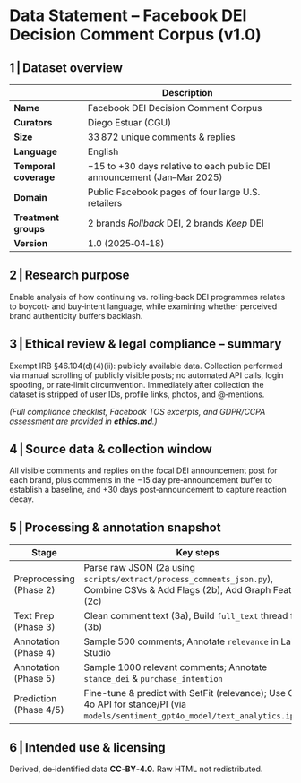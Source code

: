 # Data Statement – Facebook DEI Decision Comment Corpus (v1.0)

## 1 | Dataset overview
|                       | Description |
|-----------------------|-------------|
| **Name**              | Facebook DEI Decision Comment Corpus |
| **Curators**          | Diego Estuar (CGU) |
| **Size**              | 33 872 unique comments & replies |
| **Language**          | English |
| **Temporal coverage** | −15 to +30 days relative to each public DEI announcement (Jan–Mar 2025) |
| **Domain**            | Public Facebook pages of four large U.S. retailers |
| **Treatment groups**  | 2 brands *Rollback* DEI, 2 brands *Keep* DEI |
| **Version**           | 1.0 (2025‑04‑18) |

## 2 | Research purpose
Enable analysis of how continuing vs. rolling‑back DEI programmes relates to boycott‑ and buy‑intent language, while examining whether perceived brand authenticity buffers backlash.

## 3 | Ethical review & legal compliance – summary
Exempt IRB §46.104(d)(4)(ii): publicly available data.  Collection performed via manual scrolling of publicly visible posts; no automated API calls, login spoofing, or rate‑limit circumvention.  Immediately after collection the dataset is stripped of user IDs, profile links, photos, and @‑mentions.

*(Full compliance checklist, Facebook TOS excerpts, and GDPR/CCPA assessment are provided in **ethics.md**.)*

## 4 | Source data & collection window
All visible comments and replies on the focal DEI announcement post for each brand, plus comments in the −15 day pre‑announcement buffer to establish a baseline, and +30 days post‑announcement to capture reaction decay.

## 5 | Processing & annotation snapshot
| Stage | Key steps |
|-------|-----------|
| Preprocessing (Phase 2) | Parse raw JSON (2a using `scripts/extract/process_comments_json.py`), Combine CSVs & Add Flags (2b), Add Graph Features (2c) |
| Text Prep (Phase 3) | Clean comment text (3a), Build `full_text` thread field (3b) |
| Annotation (Phase 4) | Sample 500 comments; Annotate `relevance` in Label Studio |
| Annotation (Phase 5) | Sample 1000 relevant comments; Annotate `stance_dei` & `purchase_intention` |
| Prediction (Phase 4/5) | Fine-tune & predict with SetFit (relevance); Use GPT-4o API for stance/PI (via `models/sentiment_gpt4o_model/text_analytics.ipynb`) |

## 6 | Intended use & licensing
Derived, de‑identified data **CC‑BY‑4.0**.  Raw HTML not redistributed.
